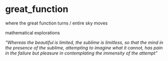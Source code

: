 # great_function
where the great function turns / entire sky moves


mathematical explorations


*“Whereas the beautiful is limited, the sublime is limitless, so that the mind in the presence of the sublime, attempting to imagine what it cannot, has pain in the failure but pleasure in contemplating the immensity of the attempt”*
